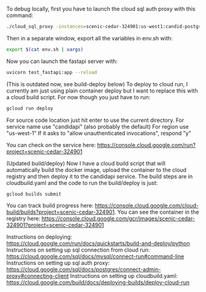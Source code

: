 To debug locally, first you have to launch the cloud sql auth proxy with this command:
```bash
./cloud_sql_proxy -instances=scenic-cedar-324901:us-west1:candid-postgresql=tcp:5432
```

Then in a separate window, export all the variables in env.sh with:
```bash
export $(cat env.sh | xargs)
```

Now you can launch the fastapi server with:
```bash
uvicorn test_fastapi:app --reload
```



(This is outdated now, see build-deploy below)
To deploy to cloud run, I currently am just using plain container deploy but I want to replace this with a cloud build script.  For now though you just have to run:
```bash
gcloud run deploy
```

For source code location just hit enter to use the current directory.
For service name use "candidapi" (also probably the default)
For region use "us-west-1"
If it asks to "allow unauthenticated invocations", respond "y"


You can check on the service here: https://console.cloud.google.com/run?project=scenic-cedar-324901




(Updated build/deploy)
Now I have a cloud build script that will automatically build the docker image, upload the container to the cloud registry and then deploy it to the candidapi service.  The build steps are in cloudbuild.yaml and the code to run the build/deploy is just:
```bash
gcloud builds submit
```

You can track build progress here: https://console.cloud.google.com/cloud-build/builds?project=scenic-cedar-324901.
You can see the container in the registry here: https://console.cloud.google.com/gcr/images/scenic-cedar-324901?project=scenic-cedar-324901



Instructions on deploying: https://cloud.google.com/run/docs/quickstarts/build-and-deploy/python
Instructions on setting up sql connection from cloud run: https://cloud.google.com/sql/docs/mysql/connect-run#command-line
Instructions on setting up sql auth proxy: https://cloud.google.com/sql/docs/postgres/connect-admin-proxy#connecting-client
Instructions on setting up cloudbuild.yaml: https://cloud.google.com/build/docs/deploying-builds/deploy-cloud-run
